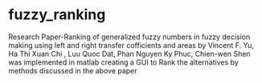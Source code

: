 # fuzzy_ranking
Research Paper-Ranking of generalized fuzzy numbers in fuzzy decision making using left and right transfer cofficients and areas by Vincent F. Yu, Ha Thi Xuan Chi , Luu Quoc Dat, Phan Nguyen Ky Phuc, Chien-wen Shen was implemented in matlab creating a GUI to Rank the alternatives by methods discussed in the above paper
